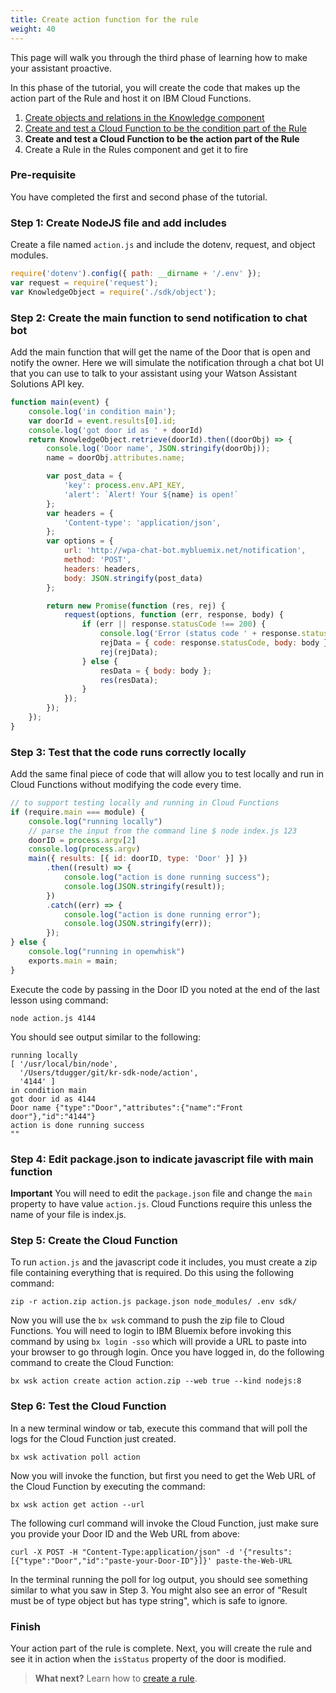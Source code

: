 ```yaml
---
title: Create action function for the rule
weight: 40
---
```

This page will walk you through the third phase of learning how to make your assistant proactive.

In this phase of the tutorial, you will create the code that makes up the action part of the Rule and host it on IBM Cloud Functions.

1. [Create objects and relations in the Knowledge component]({{site.baseurl}}/knowledge/create-objects)
2. [Create and test a Cloud Function to be the condition part of the Rule]({{site.baseurl}}/knowledge/create-condition-function)
3. **Create and test a Cloud Function to be the action part of the Rule**
4. Create a Rule in the Rules component and get it to fire

### Pre-requisite
You have completed the first and second phase of the tutorial.

### Step 1: Create NodeJS file and add includes

Create a file named `action.js` and include the dotenv, request, and object modules.

```javascript
require('dotenv').config({ path: __dirname + '/.env' });
var request = require('request');
var KnowledgeObject = require('./sdk/object');
```

### Step 2:  Create the main function to send notification to chat bot

Add the main function that will get the name of the Door that is open and notify the owner.  Here we will simulate the notification through a chat bot UI that you can use to talk to your assistant using your Watson Assistant Solutions API key.

```javascript
function main(event) {
    console.log('in condition main');
    var doorId = event.results[0].id;
    console.log('got door id as ' + doorId)
    return KnowledgeObject.retrieve(doorId).then((doorObj) => {
        console.log('Door name', JSON.stringify(doorObj));
        name = doorObj.attributes.name;

        var post_data = {
            'key': process.env.API_KEY,
            'alert': `Alert! Your ${name} is open!`
        };
        var headers = {
            'Content-type': 'application/json',
        };
        var options = {
            url: 'http://wpa-chat-bot.mybluemix.net/notification',
            method: 'POST',
            headers: headers,
            body: JSON.stringify(post_data)
        };

        return new Promise(function (res, rej) {
            request(options, function (err, response, body) {
                if (err || response.statusCode !== 200) {
                    console.log('Error (status code ' + response.statusCode + ': ' + err + ' ' + body);
                    rejData = { code: response.statusCode, body: body };
                    rej(rejData);
                } else {
                    resData = { body: body };
                    res(resData);
                }
            });
        });
    });
}
```
### Step 3: Test that the code runs correctly locally

Add the same final piece of code that will allow you to test locally and run in Cloud Functions without modifying the code every time.

```javascript
// to support testing locally and running in Cloud Functions
if (require.main === module) {
    console.log("running locally")
    // parse the input from the command line $ node index.js 123
    doorID = process.argv[2]
    console.log(process.argv)
    main({ results: [{ id: doorID, type: 'Door' }] })
        .then((result) => {
            console.log("action is done running success");
            console.log(JSON.stringify(result));
        })
        .catch((err) => {
            console.log("action is done running error");
            console.log(JSON.stringify(err));
        });
} else {
    console.log("running in openwhisk")
    exports.main = main;
}
```

Execute the code by passing in the Door ID you noted at the end of the last lesson using command:

`node action.js 4144`

You should see output similar to the following:

```
running locally
[ '/usr/local/bin/node',
  '/Users/tdugger/git/kr-sdk-node/action',
  '4144' ]
in condition main
got door id as 4144
Door name {"type":"Door","attributes":{"name":"Front door"},"id":"4144"}
action is done running success
""
```

### Step 4: Edit package.json to indicate javascript file with main function

**Important** You will need to edit the `package.json` file and change the `main` property to have value `action.js`.  Cloud Functions require this unless the name of your file is index.js.

### Step 5: Create the Cloud Function

To run `action.js` and the javascript code it includes, you must create a zip file containing everything that is required. Do this using the following command:

`zip -r action.zip action.js package.json node_modules/ .env sdk/`

Now you will use the `bx wsk` command to push the zip file to Cloud Functions.  You will need to login to IBM Bluemix before invoking this command by using `bx login -sso` which will provide a URL to paste into your browser to go through login. Once you have logged in, do the following command to create the Cloud Function:

`bx wsk action create action action.zip --web true --kind nodejs:8`

### Step 6: Test the Cloud Function

In a new terminal window or tab, execute this command that will poll the logs for the Cloud Function just created.

`bx wsk activation poll action`

Now you will invoke the function, but first you need to get the Web URL of the Cloud Function by executing the command:

`bx wsk action get action --url`

The following curl command will invoke the Cloud Function, just make sure you provide your Door ID and the Web URL from above:

`curl -X POST -H "Content-Type:application/json" -d '{"results":[{"type":"Door","id":"paste-your-Door-ID"}]}' paste-the-Web-URL`

In the terminal running the poll for log output, you should see something similar to what you saw in Step 3.  You might also see an error of "Result must be of type object but has type string", which is safe to ignore.

### Finish

Your action part of the rule is complete. Next, you will create the rule and see it in action when the `isStatus` property of the door is modified.

> **What next?** Learn how to [create a rule]({{site.baseurl}}/knowledge/create-rule).
